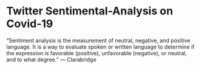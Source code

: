 # Twitter Sentimental-Analysis on Covid-19


“Sentiment analysis is the measurement of neutral, negative, and positive language. It is a way to evaluate spoken or written language to determine if the expression is favorable (positive), unfavorable (negative), or neutral, and to what degree.” — Clarabridge
